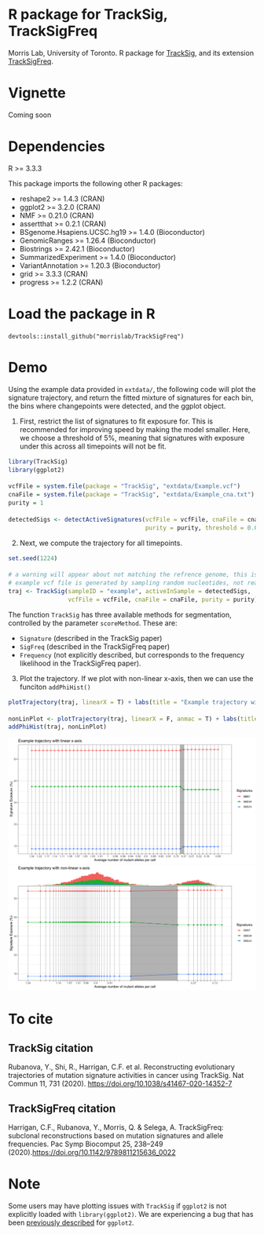 # R package for TrackSig, TrackSigFreq
Morris Lab, University of Toronto. R package for [TrackSig](https://doi.org/10.1038/s41467-020-14352-7), and its extension [TrackSigFreq](https://doi.org/10.1142/9789811215636_0022). 


# Vignette 
Coming soon

# Dependencies 
R >= 3.3.3

This package imports the following other R packages:

+ reshape2 >= 1.4.3 (CRAN)
+ ggplot2 >= 3.2.0 (CRAN)
+ NMF >= 0.21.0 (CRAN)
+ assertthat >= 0.2.1 (CRAN)
+ BSgenome.Hsapiens.UCSC.hg19 >= 1.4.0 (Bioconductor)
+ GenomicRanges >= 1.26.4 (Bioconductor)
+ Biostrings >= 2.42.1 (Bioconductor)
+ SummarizedExperiment >= 1.4.0 (Bioconductor)
+ VariantAnnotation >= 1.20.3 (Bioconductor)
+ grid >= 3.3.3 (CRAN)
+ progress >= 1.2.2 (CRAN)

# Load the package in R
`devtools::install_github("morrislab/TrackSigFreq")`

# Demo
Using the example data provided in `extdata/`, the following code will plot the signature trajectory, and return the fitted mixture of signatures for each bin, the bins where changepoints were detected, and the ggplot object.

1. First, restrict the list of signatures to fit exposure for. This is recommended for improving speed by making the model smaller. Here, we choose a threshold of 5%, meaning that signatures with exposure under this across all timepoints will not be fit. 

```r
library(TrackSig)
library(ggplot2)

vcfFile = system.file(package = "TrackSig", "extdata/Example.vcf")
cnaFile = system.file(package = "TrackSig", "extdata/Example_cna.txt")
purity = 1

detectedSigs <- detectActiveSignatures(vcfFile = vcfFile, cnaFile = cnaFile,
                                       purity = purity, threshold = 0.05)
```
2. Next, we compute the trajectory for all timepoints. 
```r
set.seed(1224)

# a warning will appear about not matching the refrence genome, this is because the
# example vcf file is generated by sampling random nucleotides, not real mutations. 
traj <- TrackSig(sampleID = "example", activeInSample = detectedSigs,
                 vcfFile = vcfFile, cnaFile = cnaFile, purity = purity)
```

The function `TrackSig` has three available methods for segmentation, controlled by the parameter `scoreMethod`. These are: 
+ `Signature` (described in the TrackSig paper) 
+ `SigFreq` (described in the TrackSigFreq paper) 
+ `Frequency` (not explicitly described, but corresponds to the frequency likelihood in the TrackSigFreq paper). 

3. Plot the trajectory. If we plot with non-linear x-axis, then we can use the funciton `addPhiHist()`

```r
plotTrajectory(traj, linearX = T) + labs(title = "Example trajectory with linear x-axis")

nonLinPlot <- plotTrajectory(traj, linearX = F, anmac = T) + labs(title = "Example trajectory with non-linear x-axis")
addPhiHist(traj, nonLinPlot)

```

![img: example plotting output](inst/extdata/linPlot.png?raw=true "Example of signature trajectory plotted with TrackSig R package")
![img: example plotting output](inst/extdata/nonLinPlot.png?raw=true "Example of signature trajectory plotted with TrackSig R package")

# To cite

## TrackSig citation

Rubanova, Y., Shi, R., Harrigan, C.F. et al. Reconstructing evolutionary trajectories of mutation signature activities in cancer using TrackSig. Nat Commun 11, 731 (2020). https://doi.org/10.1038/s41467-020-14352-7

## TrackSigFreq citation

Harrigan, C.F., Rubanova, Y., Morris, Q. & Selega, A. TrackSigFreq: subclonal reconstructions based on mutation signatures and allele frequencies. Pac Symp Biocomput 25, 238–249 (2020).https://doi.org/10.1142/9789811215636_0022



# Note

Some users may have plotting issues with `TrackSig` if `ggplot2` is not explicitly loaded with `library(ggplot2)`. We are experiencing a bug that has been [previously described](https://github.com/tidyverse/ggplot2/issues/663) for `ggplot2`.
